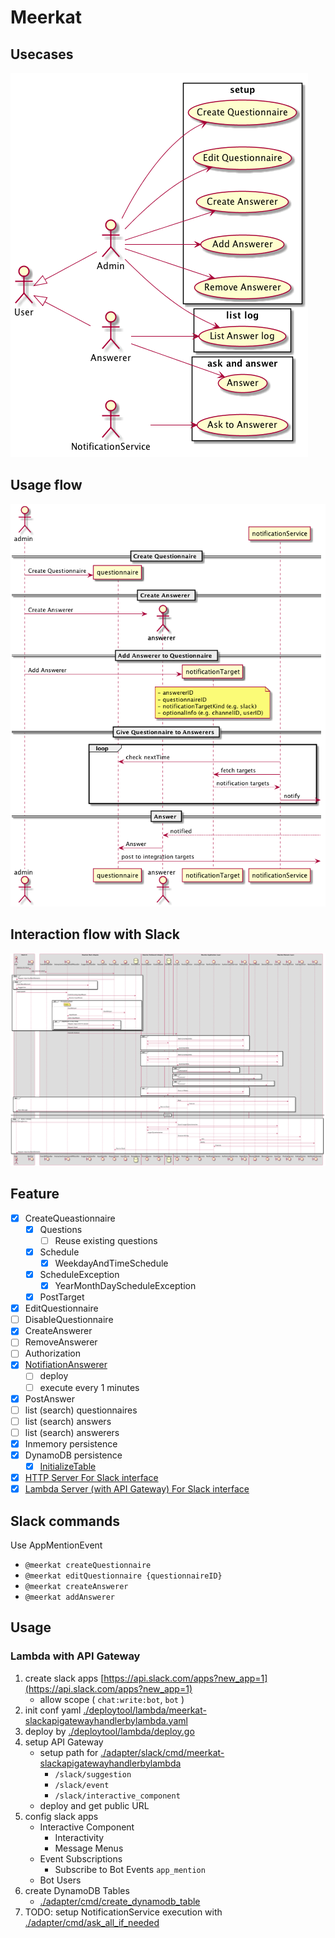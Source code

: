 Meerkat
=======


## Usecases

![](./doc/usecase_diagram.png)

## Usage flow

![](./doc/usage_flow.png)

## Interaction flow with Slack

![](./doc/interaction_flow_with_slack.png)

## Feature

- [x] CreateQueastionnaire
    - [x] Questions
        - [ ] Reuse existing questions
    - [x] Schedule
        - [x] WeekdayAndTimeSchedule
    - [x] ScheduleException
        - [x] YearMonthDayScheduleException
    - [x] PostTarget
- [x] EditQuestionnaire
- [ ] DisableQuestionnaire
- [x] CreateAnswerer
- [ ] RemoveAnswerer
- [ ] Authorization
- [x] [NotifiationAnswerer](./adapter/cmd/ask_all_if_needed)
    - [ ] deploy
    - [ ] execute every 1 minutes
- [x] PostAnswer
- [ ] list (search) questionnaires
- [ ] list (search) answers
- [ ] list (search) answerers
- [x] Inmemory persistence
- [x] DynamoDB persistence
    - [x] [InitializeTable](./adapter/cmd/create_dynamodb_table)
- [x] [HTTP Server For Slack interface](./adapter/slack/cmd/meerkat-slackhttphandler)
- [x] [Lambda Server (with API Gateway) For Slack interface](./adapter/slack/cmd/meerkat-slackapigatewayhandlerbylambda)

## Slack commands

Use AppMentionEvent

- `@meerkat createQuestionnaire`
- `@meerkat editQuestionnaire {questionnaireID}`
- `@meerkat createAnswerer`
- `@meerkat addAnswerer`

## Usage

### Lambda with API Gateway

1. create slack apps [https://api.slack.com/apps?new_app=1](https://api.slack.com/apps?new_app=1)
    - allow scope ( `chat:write:bot`, `bot` )
2. init conf yaml [./deploytool/lambda/meerkat-slackapigatewayhandlerbylambda.yaml](./deploytool/lambda/meerkat-slackapigatewayhandlerbylambda.yaml)
3. deploy by [./deploytool/lambda/deploy.go](./deploytool/lambda/deploy.go)
4. setup API Gateway
    - setup path for [./adapter/slack/cmd/meerkat-slackapigatewayhandlerbylambda](./adapter/slack/cmd/meerkat-slackapigatewayhandlerbylambda/main.go)
        - `/slack/suggestion`
        - `/slack/event`
        - `/slack/interactive_component`
    - deploy and get public URL
5. config slack apps
    - Interactive Component
        - Interactivity
        - Message Menus
    - Event Subscriptions
        - Subscribe to Bot Events `app_mention`
    - Bot Users
6. create DynamoDB Tables
    - [./adapter/cmd/create_dynamodb_table](./adapter/cmd/create_dynamodb_table)
6. TODO: setup NotificationService execution with [./adapter/cmd/ask_all_if_needed](./adapter/cmd/ask_all_if_needed)
